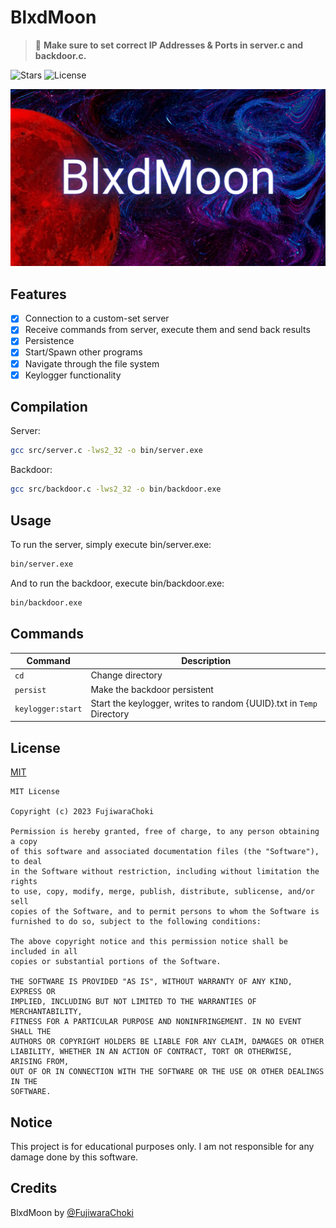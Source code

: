 # BlxdMoon

> 📌 **Make sure to set correct IP Addresses & Ports in server.c and backdoor.c.**

![Stars](https://img.shields.io/github/stars/FujiwaraChoki/BlxdMoon.svg)
![License](https://img.shields.io/github/license/FujiwaraChoki/BlxdMoon.svg)

[![BlxdMoon](repo/banner.png)](repo/banner.png)

## Features

- [x] Connection to a custom-set server
- [x] Receive commands from server, execute them and send back results
- [x] Persistence
- [x] Start/Spawn other programs
- [x] Navigate through the file system
- [x] Keylogger functionality

## Compilation

Server:

```bash
gcc src/server.c -lws2_32 -o bin/server.exe
```

Backdoor:

```bash
gcc src/backdoor.c -lws2_32 -o bin/backdoor.exe
```

## Usage

To run the server, simply execute bin/server.exe:

```bash
bin/server.exe
```

And to run the backdoor, execute bin/backdoor.exe:

```bash
bin/backdoor.exe
```

## Commands

| Command           | Description                                                          |
| ----------------- | -------------------------------------------------------------------- |
| `cd`              | Change directory                                                     |
| `persist`         | Make the backdoor persistent                                         |
| `keylogger:start` | Start the keylogger, writes to random {UUID}.txt in `Temp` Directory |

## License

[MIT](LICENSE)

```
MIT License

Copyright (c) 2023 FujiwaraChoki

Permission is hereby granted, free of charge, to any person obtaining a copy
of this software and associated documentation files (the "Software"), to deal
in the Software without restriction, including without limitation the rights
to use, copy, modify, merge, publish, distribute, sublicense, and/or sell
copies of the Software, and to permit persons to whom the Software is
furnished to do so, subject to the following conditions:

The above copyright notice and this permission notice shall be included in all
copies or substantial portions of the Software.

THE SOFTWARE IS PROVIDED "AS IS", WITHOUT WARRANTY OF ANY KIND, EXPRESS OR
IMPLIED, INCLUDING BUT NOT LIMITED TO THE WARRANTIES OF MERCHANTABILITY,
FITNESS FOR A PARTICULAR PURPOSE AND NONINFRINGEMENT. IN NO EVENT SHALL THE
AUTHORS OR COPYRIGHT HOLDERS BE LIABLE FOR ANY CLAIM, DAMAGES OR OTHER
LIABILITY, WHETHER IN AN ACTION OF CONTRACT, TORT OR OTHERWISE, ARISING FROM,
OUT OF OR IN CONNECTION WITH THE SOFTWARE OR THE USE OR OTHER DEALINGS IN THE
SOFTWARE.
```

## Notice

This project is for educational purposes only. I am not responsible for any
damage done by this software.

## Credits

BlxdMoon by [@FujiwaraChoki](https://github.com/FujiwaraChoki)
